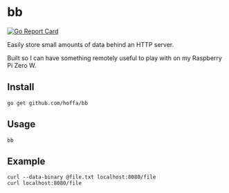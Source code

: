 # bb

[![Go Report Card](https://goreportcard.com/badge/github.com/hoffa/bb)](https://goreportcard.com/report/github.com/hoffa/bb)

Easily store small amounts of data behind an HTTP server.

Built so I can have something remotely useful to play with on my Raspberry Pi Zero W.

## Install

```shell
go get github.com/hoffa/bb
```

## Usage

```shell
bb
```

## Example

```shell
curl --data-binary @file.txt localhost:8080/file
curl localhost:8080/file
```
